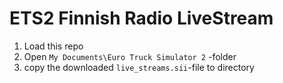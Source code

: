 # ETS2 Finnish Radio LiveStream

1. Load this repo
2. Open `My Documents\Euro Truck Simulator 2` -folder
3. copy the downloaded `live_streams.sii`-file to directory
